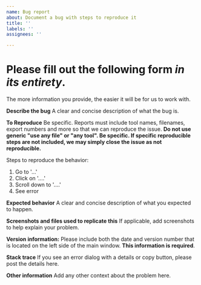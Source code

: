```yaml
---
name: Bug report
about: Document a bug with steps to reproduce it
title: ''
labels: ''
assignees: ''

---
```


# Please fill out the following form *in its entirety*. 
The more information you provide, the easier it will be for us to work with.

**Describe the bug**
A clear and concise description of what the bug is.

**To Reproduce**
Be specific. Reports must include tool names, filenames, export numbers and more so that we can reproduce the issue. **Do not use generic "use any file" or "any tool". Be specific. If specific reproducible steps are not included, we may simply close the issue as not reproducible.**

Steps to reproduce the behavior:
1. Go to '...'
2. Click on '....'
3. Scroll down to '....'
4. See error


**Expected behavior**
A clear and concise description of what you expected to happen.

**Screenshots and files used to replicate this**
If applicable, add screenshots to help explain your problem.

**Version information:**
Please include both the date and version number that is located on the left side of the main window. **This information is required**.

**Stack trace**
If you see an error dialog with a details or copy button, please post the details here. 

**Other information**
Add any other context about the problem here.
